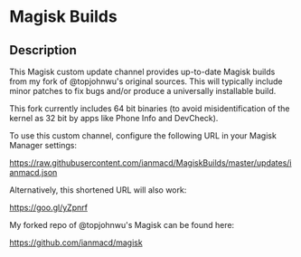 # Magisk Builds

## Description

This Magisk custom update channel provides up-to-date Magisk builds from my
fork of @topjohnwu's original sources. This will typically include minor
patches to fix bugs and/or produce a universally installable build.

This fork currently includes 64 bit binaries (to avoid misidentification of
the kernel as 32 bit by apps like Phone Info and DevCheck).

To use this custom channel, configure the following URL in your Magisk Manager
settings:

https://raw.githubusercontent.com/ianmacd/MagiskBuilds/master/updates/ianmacd.json

Alternatively, this shortened URL will also work:

https://goo.gl/yZpnrf

My forked repo of @topjohnwu's Magisk can be found here:

https://github.com/ianmacd/magisk
